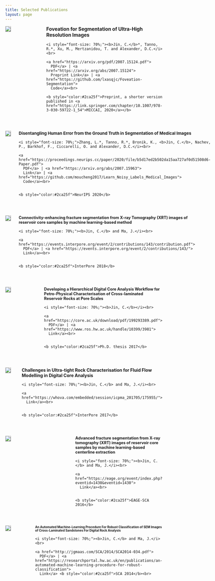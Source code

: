 ```yaml
---
title: Selected Publications
layout: page
---
```


<div style="display:flex;">

  <div style="flex:2; padding-right:5%">
    <img src="{{ site.url }}/imgs/paper-icons/foveated_expection.png" style="align:left; border: 1px solid #d3d3d3; border-style: outset;">
  </div>

  <div style="flex:1.5;">
    <b style="font-size: 110%;">Foveation for Segmentation of Ultra-High Resolution Images</b><br>

    <i style="font-size: 70%;"><b>Jin, C.</b>*, Tanno, R.*, Xu, M., Mertzanidou, T. and Alexander, D.C.</i><br>

    <a href="https://arxiv.org/pdf/2007.15124.pdf">
      PDF</a> | <a href="https://arxiv.org/abs/2007.15124">
      Preprint Link</a> | <a href="https://github.com/lxasqjc/Foveation-Segmentation">
      Code</a><br>

    <b style="color:#2ca25f">Preprint, a shorter version published in <a href="https://link.springer.com/chapter/10.1007/978-3-030-59722-1_54">MICCAI, 2020</a></b>
  </div>
</div>

&nbsp;


<div style="display:flex;">

  <div style="flex:2; padding-right:5%">
    <img src="{{ site.url }}/imgs/paper-icons/NIPS_disentangling.png" style="align:left; border: 1px solid #d3d3d3; border-style: outset;">
  </div>

  <div style="flex:1.5;">
    <b style="font-size: 95%;">Disentangling Human Error from the Ground Truth in Segmentation of Medical Images</b><br>

    <i style="font-size: 70%;">Zhang, L.*, Tanno, R.*, Bronik, K., <b>Jin, C.</b>, Nachev, P., Barkhof, F., Ciccarelli, O. and Alexander, D.C.</i><br>

    <a href="https://proceedings.neurips.cc/paper/2020/file/b5d17ed2b502da15aa727af0d51508d6-Paper.pdf">
      PDF</a> | <a href="https://arxiv.org/abs/2007.15963">
      Link</a> | <a href="https://github.com/moucheng2017/Learn_Noisy_Labels_Medical_Images">
      Code</a><br>


    <b style="color:#2ca25f">NeurIPS 2020</b>
  </div>
</div>

&nbsp;



<div style="display:flex;">

  <div style="flex:2; padding-right:5%">
    <img src="{{ site.url }}/imgs/paper-icons/InterPore_2018.png" style="align:left; border: 1px solid #d3d3d3; border-style: outset;">
  </div>

  <div style="flex:1.5;">
    <b style="font-size: 90%;">Connectivity-enhancing fracture segmentation from X-ray Tomography (XRT) images of reservoir core samples by machine learning-based method</b><br>

    <i style="font-size: 70%;"><b>Jin, C.</b> and Ma, J.</i><br>

    <a href="https://events.interpore.org/event/2/contributions/143/contribution.pdf">
      PDF</a> | <a href="https://events.interpore.org/event/2/contributions/143/">
      Link</a><br>


    <b style="color:#2ca25f">InterPore 2018</b>
  </div>
</div>


&nbsp;


<div style="display:flex;">

  <div style="flex:2; padding-right:5%">
    <img src="{{ site.url }}/imgs/paper-icons/Chen_Phd.png" style="align:left; border: 1px solid #d3d3d3; border-style: outset;">
  </div>

  <div style="flex:1.5;">
    <b style="font-size: 90%;">Developing a Hierarchical Digital Core Analysis Workflow for Petro-Physical Characterisation of Cross-laminated Reservoir Rocks at Pore Scales</b><br>

    <i style="font-size: 70%;"><b>Jin, C.</b></i><br>

    <a href="https://core.ac.uk/download/pdf/199293389.pdf">
      PDF</a> | <a href="https://www.ros.hw.ac.uk/handle/10399/3981">
      Link</a><br>


    <b style="color:#2ca25f">Ph.D. thesis 2017</b>
  </div>
</div>

&nbsp;


<div style="display:flex;">

  <div style="flex:2; padding-right:5%">
    <img src="{{ site.url }}/imgs/paper-icons/InterPore_2017.png" style="align:left; border: 1px solid #d3d3d3; border-style: outset;">
  </div>

  <div style="flex:1.5;">
    <b style="font-size: 100%;">Challenges in Ultra-tight Rock Characterisation for Fluid Flow Modelling in Digital Core Analysis</b><br>

    <i style="font-size: 70%;"><b>Jin, C.</b> and Ma, J.</i><br>

    <a href="https://whova.com/embedded/session/icpma_201705/175955/">
      Link</a><br>


    <b style="color:#2ca25f">InterPore 2017</b>
  </div>
</div>

&nbsp;


<div style="display:flex;">

  <div style="flex:2; padding-right:5%">
    <img src="{{ site.url }}/imgs/paper-icons/EAGE_SCA_2016_1.png" style="align:left; border: 1px solid #d3d3d3; border-style: outset;">
  </div>

  <div style="flex:1.5;">
    <b style="font-size: 90%;">Advanced fracture segmentation from X-ray tomography (XRT) images of reservoir core samples by machine learning-based centerline extraction</b><br>

    <i style="font-size: 70%;"><b>Jin, C.</b> and Ma, J.</i><br>

    <a href="https://eage.org/event/index.php?eventid=1430&eventid=1430">
      Link</a><br>


    <b style="color:#2ca25f">EAGE-SCA 2016</b>
  </div>
</div>

&nbsp;


<div style="display:flex;">

  <div style="flex:2; padding-right:5%">
    <img src="{{ site.url }}/imgs/paper-icons/SCA_2014.png" style="align:left; border: 1px solid #d3d3d3; border-style: outset;">
  </div>

  <div style="flex:1.5;">
    <b style="font-size: 70%;">An Automated Machine-Learning Procedure For Robust Classification of SEM Images of Cross-Laminated Sandstones For Digital Rock Analysis</b><br>

    <i style="font-size: 70%;"><b>Jin, C.</b> and Ma, J.</i><br>

    <a href="http://jgmaas.com/SCA/2014/SCA2014-034.pdf">
      PDF</a> | <a href="https://researchportal.hw.ac.uk/en/publications/an-automated-machine-learning-procedure-for-robust-classification">
      Link</a> <b style="color:#2ca25f">SCA 2014</b><br>
  </div>
</div>

&nbsp;


